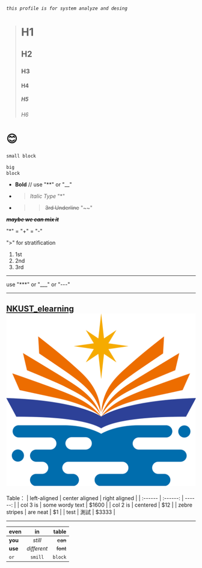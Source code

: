 ###### `this profile is for system analyze and desing`
> # H1
> ## H2
> ### H3
> #### H4
> ##### H5
> ###### H6
# 😊

`small block`
```
big
block
```
* **Bold** // use "**" or "__"
+ > *Italic Type* "*"
- >> ~~3rd Underline~~ "~~"

~~*__maybe we can mix it__*~~

"*" = "+" = "-"

">" for stratification

1. 1st
2. 2nd
3. 3rd
***
use "***" or "___" or "---"
___
[NKUST_elearning](https://elearning.nkust.edu.tw/mooc/index.php)
![NKUST](NKUST_Logo.svg.png)
---
Table：
| left-aligned  |  center aligned  |  right aligned |
| :------       |     :------:     |        ------: |
| col 3 is      | some wordy text  | $1600          |
| col 2 is      | centered         | $12            |
| zebre stripes | are neat         | $1             |
| test | 測試             |          $3333 |
___
| even        |        in      |        table |
| :----       |     :----:     |        ----: |
| **you**     | *still*        | ~~can~~      |
| **use**     | *different*    | ~~font~~     |
| `or`        | `smill`        | `block`      |
